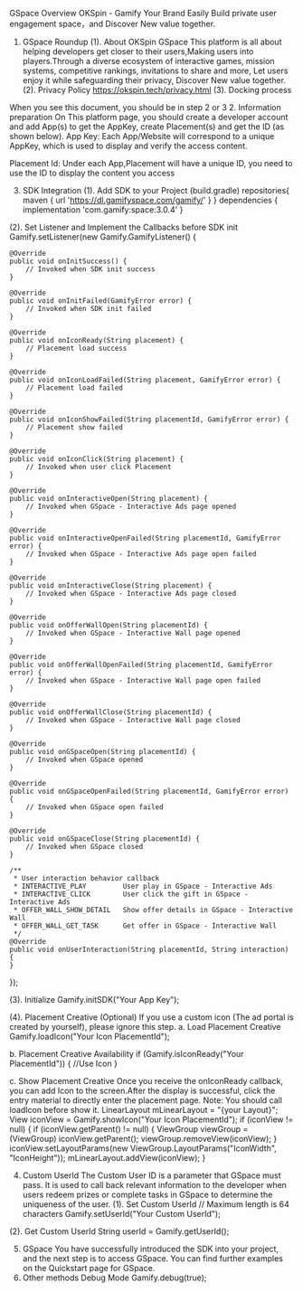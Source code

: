 GSpace Overview
OKSpin - Gamify Your Brand
Easily Build private user engagement space，and Discover New value together.
1. GSpace Roundup
(1). About OKSpin GSpace
This platform is all about helping developers get closer to their users,Making users into players.Through a diverse ecosystem of interactive games, mission systems, competitive rankings, invitations to share and more, Let users enjoy it while safeguarding their privacy, Discover New value together.
(2). Privacy Policy
https://okspin.tech/privacy.html
(3). Docking process

When you see this document, you should be in step 2 or 3
2. Information preparation
On This platform page, you should create a developer account and add App(s) to get the AppKey, create Placement(s) and get the ID (as shown below).
App Key: Each App/Website will correspond to a unique AppKey, which is used to display and verify the access content.

Placement Id: Under each App,Placement will have a unique ID, you need to use the ID to display the content you access

3. SDK Integration
(1). Add SDK to your Project (build.gradle)
repositories{
    maven {
        url 'https://dl.gamifyspace.com/gamify/'
    }
}
dependencies {
    implementation 'com.gamify:space:3.0.4'
}

(2). Set Listener and Implement the Callbacks before SDK init
Gamify.setListener(new Gamify.GamifyListener() {

    @Override
    public void onInitSuccess() {
        // Invoked when SDK init success
    }

    @Override
    public void onInitFailed(GamifyError error) {
        // Invoked when SDK init failed
    }

    @Override
    public void onIconReady(String placement) {
        // Placement load success
    }

    @Override
    public void onIconLoadFailed(String placement, GamifyError error) {
        // Placement load failed
    }

    @Override
    public void onIconShowFailed(String placementId, GamifyError error) {
        // Placement show failed
    }

    @Override
    public void onIconClick(String placement) {
        // Invoked when user click Placement
    }

    @Override
    public void onInteractiveOpen(String placement) {
        // Invoked when GSpace - Interactive Ads page opened
    }

    @Override
    public void onInteractiveOpenFailed(String placementId, GamifyError error) {
        // Invoked when GSpace - Interactive Ads page open failed
    }

    @Override
    public void onInteractiveClose(String placement) {
        // Invoked when GSpace - Interactive Ads page closed
    }

    @Override
    public void onOfferWallOpen(String placementId) {
        // Invoked when GSpace - Interactive Wall page opened
    }

    @Override
    public void onOfferWallOpenFailed(String placementId, GamifyError error) {
        // Invoked when GSpace - Interactive Wall page open failed
    }

    @Override
    public void onOfferWallClose(String placementId) {
        // Invoked when GSpace - Interactive Wall page closed
    }

    @Override
    public void onGSpaceOpen(String placementId) {
        // Invoked when GSpace opened
    }

    @Override
    public void onGSpaceOpenFailed(String placementId, GamifyError error) {
        // Invoked when GSpace open failed
    }

    @Override
    public void onGSpaceClose(String placementId) {
        // Invoked when GSpace closed
    }

    /**
     * User interaction behavior callback
     * INTERACTIVE_PLAY         User play in GSpace - Interactive Ads
     * INTERACTIVE_CLICK        User click the gift in GSpace - Interactive Ads
     * OFFER_WALL_SHOW_DETAIL   Show offer details in GSpace - Interactive Wall
     * OFFER_WALL_GET_TASK      Get offer in GSpace - Interactive Wall
     */
    @Override
    public void onUserInteraction(String placementId, String interaction) {
    }
});

(3). Initialize
Gamify.initSDK("Your App Key");

(4). Placement Creative (Optional)
If you use a custom icon (The ad portal is created by yourself), please ignore this step.
a. Load Placement Creative
Gamify.loadIcon("Your Icon PlacementId");

b. Placement Creative Availability
if (Gamify.isIconReady("Your PlacementId")) {
    //Use Icon
}

c. Show Placement Creative
Once you receive the onIconReady callback, you can add Icon to the screen.After the display is successful, click the entry material to directly enter the placement page.
Note: You should call loadIcon before show it.
LinearLayout mLinearLayout = "{your Layout}";
View iconView = Gamify.showIcon("Your Icon PlacementId");
if (iconView != null) {
    if (iconView.getParent() != null) {
        ViewGroup viewGroup = (ViewGroup) iconView.getParent();
        viewGroup.removeView(iconView);
    }
    iconView.setLayoutParams(new ViewGroup.LayoutParams("IconWidth", "IconHeight"));
    mLinearLayout.addView(iconView);
}

4. Custom UserId
The Custom User ID is a parameter that GSpace must pass. It is used to call back relevant information to the developer when users redeem prizes or complete tasks in GSpace to determine the uniqueness of the user.
(1). Set Custom UserId
// Maximum length is 64 characters
Gamify.setUserId("Your Custom UserId");

(2). Get Custom UserId
String userId = Gamify.getUserId();

5. GSpace
You have successfully introduced the SDK into your project, and the next step is to access GSpace. You can find further examples on the Quickstart page for GSpace.
6. Other methods
Debug Mode
Gamify.debug(true);

